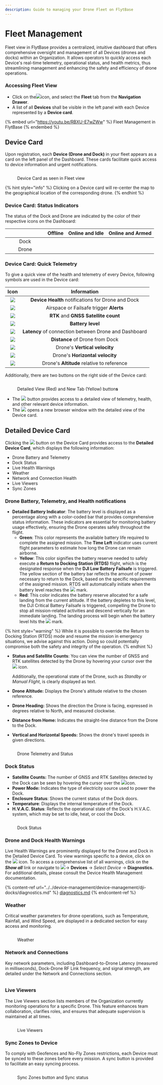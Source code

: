 ```yaml
---
description: Guide to managing your Drone Fleet on FlytBase
---
```


# Fleet Management

Fleet view in FlytBase provides a centralized, intuitive dashboard that offers comprehensive oversight and management of all Devices (drones and docks) within an Organization. It allows operators to quickly access each Device's real-time telemetry, operational status, and health metrics, thus streamlining management and enhancing the safety and efficiency of drone operations.

### Accessing Fleet View

* Click on the![](<../../.gitbook/assets/Hamburger Menu.svg>)icon, and select the **Fleet** tab from the **Navigation Drawer**.&#x20;
* A list of all **Devices** shall be visible in the left panel with each Device represented by a **Device card**.

{% embed url="https://youtu.be/RBXU-E7wZWw" %}
Fleet Management in FlytBase&#x20;
{% endembed %}

## Device Card

Upon registration, each **Device (Drone and Dock)** in your fleet appears as a card on the left panel of the Dashboard. These cards facilitate quick access to device information and urgent notifications.&#x20;

<figure><img src="../../.gitbook/assets/Drone card full.png" alt=""><figcaption><p>Device Card as seen in Fleet view</p></figcaption></figure>

{% hint style="info" %}
Clicking on a Device card will re-center the map to the geographical location of the corresponding drone.&#x20;
{% endhint %}

### Device Card: Status Indicators

The status of the Dock and Drone are indicated by the color of their respective icons on the Dashboard:

<table><thead><tr><th width="116" align="center"></th><th align="center">Offline</th><th align="center">Online and Idle</th><th align="center">Online and Armed</th></tr></thead><tbody><tr><td align="center">Dock</td><td align="center"><img src="../../.gitbook/assets/Docking Station.png" alt=""></td><td align="center"><img src="../../.gitbook/assets/Dock.png" alt=""></td><td align="center"><img src="../../.gitbook/assets/Dock.png" alt=""></td></tr><tr><td align="center">Drone</td><td align="center"><img src="../../.gitbook/assets/Drone - grey 1.5.png" alt=""></td><td align="center"><img src="../../.gitbook/assets/Drone.png" alt=""></td><td align="center"><img src="../../.gitbook/assets/Group 2611712.png" alt=""></td></tr></tbody></table>

### Device Card: Quick Telemetry

To give a quick view of the health and telemetry of every Device, following symbols are used in the Device card:

|                            Icon                           |                      Information                      |
| :-------------------------------------------------------: | :---------------------------------------------------: |
| ![](<../../.gitbook/assets/Diagnostics Notification.png>) |   **Device Health** notifications for Drone and Dock  |
|        ![](<../../.gitbook/assets/Group 20907.png>)       |        Airspace or Failsafe trigger **Alerts**        |
|        ![](<../../.gitbook/assets/Group 18073.png>)       |          **RTK** and **GNSS Satellite count**         |
|        ![](<../../.gitbook/assets/Group 14066.png>)       |                   **Battery level**                   |
|        ![](<../../.gitbook/assets/Group 14056.png>)       | **Latency** of connection between Drone and Dashboard |
|        ![](<../../.gitbook/assets/Path 12154.png>)        |            **Distance** of Drone from Dock            |
|        ![](<../../.gitbook/assets/Group 14058.png>)       |             Drone's **Vertical velocity**             |
|        ![](<../../.gitbook/assets/Group 14061.png>)       |            Drone's **Horizontal velocity**            |
|        ![](<../../.gitbook/assets/Group 14071.png>)       |       Drone's **Altitude** relative to reference      |

Additionally, there are two buttons on the right side of the Device card:

<figure><img src="../../.gitbook/assets/Drone card with arrows.png" alt=""><figcaption><p>Detailed View (Red) and New Tab (Yellow) button<strong>s</strong></p></figcaption></figure>

* The ![](<../../.gitbook/assets/Vector (5).png>) button provides access to a detailed view of telemetry, health, and other relevant device information.
* The ![](<../../.gitbook/assets/Vector (3).png>) opens a new browser window with the detailed view of the Device card.

## Detailed Device Card

Clicking the ![](<../../.gitbook/assets/Vector (5).png>) button on the Device Card provides access to the **Detailed Device Card**, which displays the following information:

* Drone Battery and Telemetry
* Dock Status
* Live Health Warnings
* Weather
* Network and Connection Health
* Live Viewers
* Sync Zones

### Drone Battery, Telemetry, and Health notifications

* **Detailed Battery Indicator**: The battery level is displayed as a percentage along with a color-coded bar that provides comprehensive status information. These indicators are essential for monitoring battery usage effectively, ensuring the Drone operates safely throughout the flight.
  * **Green**: This color represents the available battery life required to complete the assigned mission. The **Time Left** indicator uses current flight parameters to estimate how long the Drone can remain airborne.
  * **Yellow**: This color signifies the battery reserve needed to safely execute a **Return to Docking Station (RTDS)** flight, which is the designated response when the **DJI Low Battery Failsafe** is triggered. The yellow section of the battery bar reflects the amount of power necessary to return to the Dock, based on the specific requirements of the assigned mission. RTDS will automatically initiate when the battery level reaches the ![](<../../.gitbook/assets/Frame 427320402 (1).png>) mark.&#x20;
  * **Red**: This color indicates the battery reserve allocated for a safe landing from the current altitude. If the battery depletes to this level, the DJI Critical Battery Failsafe is triggered, compelling the Drone to stop all mission-related activities and descend vertically for an immediate landing. The landing process will begin when the battery level hits the ![](<../../.gitbook/assets/Frame 427320398 (1).png>) mark.

{% hint style="warning" %}
While it is possible to override the Return to Docking Station (RTDS) mode and resume the mission in emergency situations, we advise against this action. Doing so could potentially compromise both the safety and integrity of the operation.
{% endhint %}

*   **Status and Satellite Counts**: You can view the number of GNSS and RTK satellites detected by the Drone by hovering your cursor over the ![](<../../.gitbook/assets/Group 17994.png>) icon.&#x20;

    Additionally, the operational state of the Drone, such as _Standby_ or _Manual Flight_, is clearly displayed as text.
* **Drone Altitude:** Displays the Drone's altitude relative to the chosen reference.
* **Drone Heading:** Shows the direction the Drone is facing, expressed in degrees relative to North, and measured clockwise.
* **Distance from Home:** Indicates the straight-line distance from the Drone to the Dock.
* **Vertical and Horizontal Speeds:** Shows the drone's travel speeds in given directions.

<figure><img src="../../.gitbook/assets/Device Card (1).png" alt=""><figcaption><p>Drone Telemetry and Status</p></figcaption></figure>

### Dock Status

* **Satellite Counts:** The number of GNSS and RTK Satellites detected by the Dock can be seen by hovering the cursor over the ![](../../.gitbook/assets/sattelite.png)icon.
* **Power Mode:** Indicates the type of electricity source used to power the Dock.
* **Enclosure Status**: Shows the current status of the Dock doors.
* **Temperature**: Displays the internal temperature of the Dock.
* **H.V.A.C. Status**: Reflects the operational state of the Dock's H.V.A.C. system, which may be set to idle, heat, or cool the Dock.

<figure><img src="../../.gitbook/assets/capture_20240424193208634.bmp" alt=""><figcaption><p>Dock Status</p></figcaption></figure>

### Drone and Dock Health Warnings

Live Health Warnings are prominently displayed for the Drone and Dock in the Detailed Device Card. To view warnings specific to a device, click on the ![](<../../.gitbook/assets/Vector (5).png>) icon.  To access a comprehensive list of all warnings, click on the _**Show all**_ link or navigate to ![](<../../.gitbook/assets/Hamburger Menu.svg>)-> **Devices** -> _Select Device_ -> **Diagnostics.** For additional details, please consult the Device Health Management documentation.

{% content-ref url="../../device-management/device-management/dji-docks/diagnostics.md" %}
[diagnostics.md](../../device-management/device-management/dji-docks/diagnostics.md)
{% endcontent-ref %}

### Weather

Critical weather parameters for drone operations, such as Temperature, Rainfall, and Wind Speed, are displayed in a dedicated section for easy access and monitoring.

<figure><img src="../../.gitbook/assets/capture_20240424193223394.bmp" alt=""><figcaption><p>Weather</p></figcaption></figure>

### Network and Connections

Key network parameters, including Dashboard-to-Drone Latency (measured in milliseconds), Dock-Drone RF Link frequency, and signal strength, are detailed under the Network and Connections section.

<figure><img src="../../.gitbook/assets/capture_20240424193243723.bmp" alt=""><figcaption></figcaption></figure>

### Live Viewers

The Live Viewers section lists members of the Organization currently monitoring operations for a specific Drone. This feature enhances team collaboration, clarifies roles, and ensures that adequate supervision is maintained at all times.&#x20;

<figure><img src="../../.gitbook/assets/Device Card (2).png" alt=""><figcaption><p>Live Viewers</p></figcaption></figure>

### Sync Zones to Device

To comply with Geofences and No-Fly Zones restrictions, each Device must be synced to these zones before every mission. A sync button is provided to facilitate an easy syncing process.

<figure><img src="../../.gitbook/assets/capture_20240424193254905.bmp" alt=""><figcaption><p>Sync Zones button and Sync status</p></figcaption></figure>

